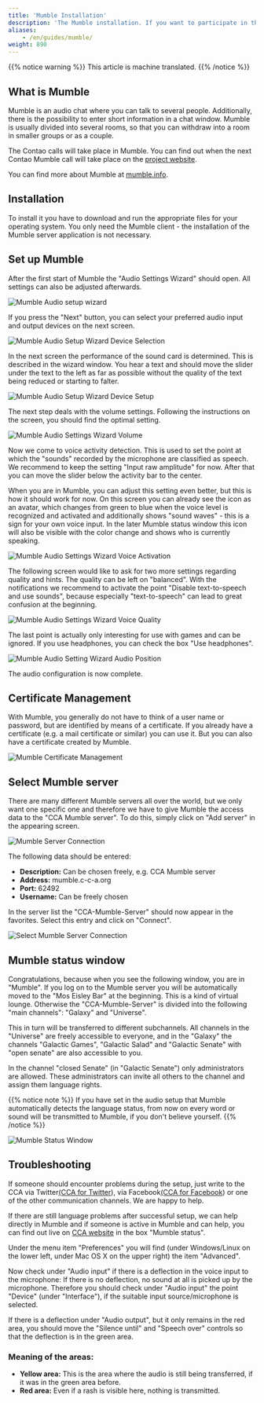```yaml
---
title: 'Mumble Installation'
description: 'The Mumble installation. If you want to participate in the Contao calls.'
aliases:
    - /en/guides/mumble/
weight: 890
---
```


{{% notice warning %}}
This article is machine translated.
{{% /notice %}}

## What is Mumble

Mumble is an audio chat where you can talk to several people. Additionally, there is the possibility to enter short information in a chat window. Mumble is usually divided into several rooms, so that you can withdraw into a room in smaller groups or as a couple.

The Contao calls will take place in Mumble. You can find out when the next Contao Mumble call will take place on the [project website](https://contao.org/de/mumble-calls.html).

You can find more about Mumble at [mumble.info](https://www.mumble.info/).

## Installation

To install it you have to download and run the appropriate files for your operating system. You only need the Mumble client - the installation of the Mumble server application is not necessary.

## Set up Mumble

After the first start of Mumble the "Audio Settings Wizard" should open. All settings can also be adjusted afterwards.

![Mumble Audio setup wizard](/de/guides/images/de/mumble/mumble-audio-assistant.jpg?classes=shadow)

If you press the "Next" button, you can select your preferred audio input and output devices on the next screen.

![Mumble Audio Setup Wizard Device Selection](/de/guides/images/de/mumble/mumble-audio-assistant-geraeteauswahl.jpg?classes=shadow)

In the next screen the performance of the sound card is determined. This is described in the wizard window. You hear a text and should move the slider under the text to the left as far as possible without the quality of the text being reduced or starting to falter.

![Mumble Audio Setup Wizard Device Setup](/de/guides/images/de/mumble/mumble-audio-assistant-geraeteeinstellungen.jpg?classes=shadow)

The next step deals with the volume settings. Following the instructions on the screen, you should find the optimal setting.

![Mumble Audio Settings Wizard Volume](/de/guides/images/de/mumble/mumble-audio-assistant-lautstaerkeneinstellungen-mikro.jpg?classes=shadow)

Now we come to voice activity detection. This is used to set the point at which the "sounds" recorded by the microphone are classified as speech. We recommend to keep the setting "Input raw amplitude" for now. After that you can move the slider below the activity bar to the center.

When you are in Mumble, you can adjust this setting even better, but this is how it should work for now. On this screen you can already see the icon as an avatar, which changes from green to blue when the voice level is recognized and activated and additionally shows "sound waves" - this is a sign for your own voice input. In the later Mumble status window this icon will also be visible with the color change and shows who is currently speaking.

![Mumble Audio Settings Wizard Voice Activation](/de/guides/images/de/mumble/mumble-audio-assistant-sprachaktivitaetserkennung.jpg?classes=shadow)

The following screen would like to ask for two more settings regarding quality and hints. The quality can be left on "balanced". With the notifications we recommend to activate the point "Disable text-to-speech and use sounds", because especially "text-to-speech" can lead to great confusion at the beginning.

![Mumble Audio Settings Wizard Voice Quality](/de/guides/images/de/mumble/mumble-audio-assistant-qualitaet-hinweise.jpg?classes=shadow)

The last point is actually only interesting for use with games and can be ignored. If you use headphones, you can check the box "Use headphones".

![Mumble Audio Setting Wizard Audio Position](/de/guides/images/de/mumble/mumble-audio-assistant-positionsabhaengiges-audio.jpg?classes=shadow)

The audio configuration is now complete.

## Certificate Management

With Mumble, you generally do not have to think of a user name or password, but are identified by means of a certificate. If you already have a certificate (e.g. a mail certificate or similar) you can use it. But you can also have a certificate created by Mumble.

![Mumble Certificate Management](/de/guides/images/de/mumble/mumble-zertifikat-management.jpg?classes=shadow)

## Select Mumble server

There are many different Mumble servers all over the world, but we only want one specific one and therefore we have to give Mumble the access data to the "CCA Mumble server". To do this, simply click on "Add server" in the appearing screen.

![Mumble Server Connection](/de/guides/images/de/mumble/mumble-server-verbinden.jpg?classes=shadow)

The following data should be entered:

- **Description:** Can be chosen freely, e.g. CCA Mumble server
- **Address:** mumble.c-c-a.org
- **Port:** 62492
- **Username:** Can be freely chosen

In the server list the "CCA-Mumble-Server" should now appear in the favorites. Select this entry and click on "Connect".

![Select Mumble Server Connection](/de/guides/images/de/mumble/mumble-server-auswaehlen.jpg?classes=shadow)

## Mumble status window

Congratulations, because when you see the following window, you are in "Mumble". If you log on to the Mumble server you will be automatically moved to the "Mos Eisley Bar" at the beginning. This is a kind of virtual lounge. Otherwise the "CCA-Mumble-Server" is divided into the following "main channels": "Galaxy" and "Universe".

This in turn will be transferred to different subchannels. All channels in the "Universe" are freely accessible to everyone, and in the "Galaxy" the channels "Galactic Games", "Galactic Salad" and "Galactic Senate" with "open senate" are also accessible to you.

In the channel "closed Senate" (in "Galactic Senate") only administrators are allowed. These administrators can invite all others to the channel and assign them language rights.

{{% notice note %}}
If you have set in the audio setup that Mumble automatically detects the language status, from now on every word or sound will be transmitted to Mumble, if you don't believe yourself.
{{% /notice %}}

![Mumble Status Window](/de/guides/images/de/mumble/mumble-statusfenster.jpg?classes=shadow)

## Troubleshooting

If someone should encounter problems during the setup, just write to the CCA via Twitter[(CCA for Twitter](https://twitter.com/ContaoCA)), via Facebook[(CCA for Facebook](https://www.facebook.com/contao.community.alliance)) or one of the other communication channels. We are happy to help.

If there are still language problems after successful setup, we can help directly in Mumble and if someone is active in Mumble and can help, you can find out live on [CCA website](https://c-c-a.org/aktuelles/news) in the box "Mumble status".

Under the menu item "Preferences" you will find (under Windows/Linux on the lower left, under Mac OS X on the upper right) the item "Advanced".

Now check under "Audio input" if there is a deflection in the voice input to the microphone: If there is no deflection, no sound at all is picked up by the microphone. Therefore you should check under "Audio input" the point "Device" (under "Interface"), if the suitable input source/microphone is selected.

If there is a deflection under "Audio output", but it only remains in the red area, you should move the "Silence until" and "Speech over" controls so that the deflection is in the green area.

### Meaning of the areas:

- **Yellow area:** This is the area where the audio is still being transferred, if it was in the green area before.
- **Red area:** Even if a rash is visible here, nothing is transmitted.

